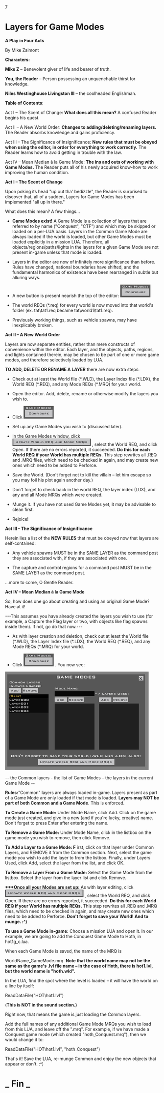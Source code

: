 7

# **Layers for Game Modes**

**A Play in Four Acts**

By Mike Zaimont

**Characters:**

**Mike Z** – Benevolent giver of life and bearer of truth.

**You, the Reader** – Person possessing an unquenchable thirst for knowledge.

**Niles Westinghouse Livingston III** – the coolheaded Englishman.

**Table of Contents:**

Act I – The Scent of Change: **What does all this mean?** A confused Reader begins his quest.

Act II – A New World Order: **Changes to adding/deleting/renaming layers.** The Reader absorbs knowledge and gains proficiency.

Act III – The Significance of Insignificance: **New rules that must be obeyed when using the editor, in order for everything to work correctly.** The Reader learns how to avoid getting in trouble with the law.

Act IV – Mean Median à la Game Mode: **The ins and outs of working with Game Modes.** The Reader puts all of his newly acquired know-how to work improving the human condition.

**Act I – The Scent of Change**

Upon poking its head &quot;up out tha&#39; bedizzle&quot;, the Reader is surprised to discover that, all of a sudden, Layers for Game Modes has been implemented &quot;all up in there.&quot;

What does this mean? A few things…

- **Game Modes exist!** A Game Mode is a collection of layers that are referred to by name (&quot;Conquest&quot;, &quot;CTF&quot;) and which may be skipped or loaded on a per-LUA basis. Layers in the Common Game Mode are always loaded if the world is loaded, but other Game Modes must be loaded explicitly in a mission LUA. Therefore, all objects/regions/paths/lights in the layers for a given Game Mode are not present in-game unless that mode is loaded.

- Layers in the editor are now of infinitely more significance than before. Rules have changed, national boundaries have shifted, and the fundamental harmonics of existence have been rearranged in subtle but alluring ways.

- A new button is present nearish the top of the editor: ![](images/zeroEditor_gameModes_1.jpg)

- The world REQs (\*.req) for every world is now moved into that world&#39;s folder (ex. tat\tat1.req became tat\world1\tat1.req).

- Previously working things, such as vehicle spawns, may have inexplicably broken.

**Act II – A New World Order**

Layers are now separate entities, rather than mere constructs of convenience within the editor. Each layer, and the objects, paths, regions, and lights contained therein, may be chosen to be part of one or more game modes, and therefore selectively loaded by LUA.

**TO ADD, DELETE OR RENAME A LAYER** there are now extra steps:

- Check out at least the World file (\*.WLD), the Layer Index file (\*.LDX), the World REQ (\*.REQ), and any Mode REQs (\*.MRQ) for your world.

- Open the editor. Add, delete, rename or otherwise modify the layers you wish to.

- Click ![](images/zeroEditor_gameModes_1.jpg)

- Set up any Game Modes you wish to (discussed later).

- In the Game Modes window, click ![](images/zeroEditor_gameModes_2.jpg) , select the World REQ, and click Open. If there are no errors reported, it succeeded. **Do this for each World REQ if your World has multiple REQs.** This step rewrites all .REQ and .MRQ files, which need to be checked in again, and may create new ones which need to be added to Perforce.

- Save the World. (Don&#39;t forget not to kill the villain – let him escape so you may foil his plot again another day.)

- Don&#39;t forget to check back in the world REQ, the layer index (LDX), and any and all Mode MRQs which were created.

- Munge it. If you have not used Game Modes yet, it may be advisable to clean first.

- Rejoice!

**Act III – The Significance of Insignificance**

Herein lies a list of the **NEW RULES** that must be obeyed now that layers are self-contained:

- Any vehicle spawns MUST be in the SAME LAYER as the command post they are associated with, if they are associated with one.

- The capture and control regions for a command post MUST be in the SAME LAYER as the command post.

…more to come, O Gentle Reader.

**Act IV – Mean Median à la Game Mode**

So, how does one go about creating and using an original Game Mode? Have at it!

---This assumes you have already created the layers you wish to use (for example, a Capture the Flag layer or two, with objects like flag spawns inside them). If not, go do that now.---

- As with layer creation and deletion, check out at least the World file (\*.WLD), the Layer Index file (\*.LDX), the World REQ (\*.REQ), and any Mode REQs (\*.MRQ) for your world.

- Click ![](images/zeroEditor_gameModes_1.jpg) . You now see:

![](images/zeroEditor_gameModes_3.jpg)

-- the Common layers - the list of Game Modes – the layers in the current Game Mode --

**Rules:**&quot;Common&quot; layers are always loaded in-game. Layers present as part of a Game Mode are only loaded if that mode is loaded. **Layers may NOT be part of both Common and a Game Mode.** This is enforced.

**To Create a Game Mode:** Under Mode Name, click Add. Click on the game mode just created, and give in a new (and if you&#39;re lucky, creative) name. Don&#39;t forget to press Enter after entering the name.

**To Remove a Game Mode:** Under Mode Name, click in the listbox on the game mode you wish to remove, then click Remove.

**To Add a Layer to a Game Mode: F** irst, click on that layer under Common Layers, and REMOVE it from the Common section. Next, select the game mode you wish to add the layer to from the listbox. Finally, under Layers Used, click Add, select the layer from the list, and click OK.

**To Remove a Layer From a Game Mode:** Select the Game Mode from the listbox. Select the layer from the layer list and click Remove.

**\*\*\*Once all your Modes are set up:** As with layer editing, click ![](images/zeroEditor_gameModes_2.jpg) , select the World REQ, and click Open. If there are no errors reported, it succeeded. **Do this for each World REQ if your World has multiple REQs.** This step rewrites all .REQ and .MRQ files, which need to be checked in again, and may create new ones which need to be added to Perforce. **Don&#39;t forget to save your World! And to munge. :^)**

**To use a Game Mode in-game:** Choose a mission LUA and open it. In our example, we are going to add the Conquest Game Mode to Hoth, in hot1g\_c.lua.

When each Game Mode is saved, the name of the MRQ is

WorldName\_GameMode.mrq. **Note that the world name may not be the same as the game&#39;s .lvl file name – in the case of Hoth, there is hot1.lvl, but the world name is &quot;hoth.wld&quot;.**

In the LUA, find the spot where the level is loaded – it will have the world on a line by itself:

ReadDataFile(&quot;HOT\\hot1.lvl&quot;)

(**This is NOT in the sound section.)**

Right now, that means the game is just loading the Common layers.

Add the full names of any additional Game Mode MRQs you wish to load from this LUA, and leave off the &quot;.mrq&quot;. For example, if we have made a Conquest game mode (which created &quot;hoth\_Conquest.mrq&quot;), then we would change it to:

ReadDataFile(&quot;HOT\\hot1.lvl&quot;, &quot;hoth\_Conquest&quot;)

That&#39;s it! Save the LUA, re-munge Common and enjoy the new objects that appear or don&#39;t. :^)

# _ **Fin** _